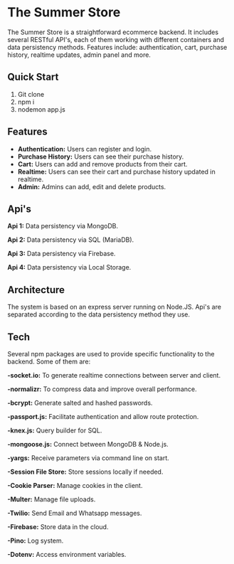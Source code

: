 # The Summer Store
The Summer Store is a straightforward ecommerce backend. It includes several RESTful API's, each of them working with different containers and data persistency methods. Features include: authentication, cart, purchase history, realtime updates, admin panel and more.

## Quick Start
1) Git clone
2) npm i
3) nodemon app.js

## Features
- **Authentication:** Users can register and login.
- **Purchase History:** Users can see their purchase history.
- **Cart:** Users can add and remove products from their cart.
- **Realtime:** Users can see their cart and purchase history updated in realtime.
- **Admin:** Admins can add, edit and delete products.

## Api's
**Api 1:** Data persistency via MongoDB.  

**Api 2:** Data persistency via SQL (MariaDB).  

**Api 3:** Data persistency via Firebase.  

**Api 4:** Data persistency via Local Storage.  


## Architecture
The system is based on an express server running on Node.JS. Api's are separated according to the data persistency method they use.

## Tech
Several npm packages are used to provide specific functionality to the backend. Some of them are:  

**-socket.io:** To generate realtime connections between server and client.  

**-normalizr:** To compress data and improve overall performance.  

**-bcrypt:** Generate salted and hashed passwords. 

**-passport.js:** Facilitate authentication and allow route protection.  

**-knex.js:** Query builder for SQL.  

**-mongoose.js:** Connect between MongoDB & Node.js. 

**-yargs:** Receive parameters via command line on start.  

**-Session File Store:** Store sessions locally if needed.  

**-Cookie Parser:** Manage cookies in the client.  

**-Multer:** Manage file uploads.

**-Twilio:** Send Email and Whatsapp messages.

**-Firebase:** Store data in the cloud.

**-Pino:** Log system.

**-Dotenv:** Access environment variables.





